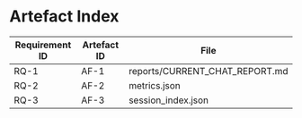 
# Artefact Index

| Requirement ID | Artefact ID | File |
| --- | --- | --- |
| RQ-1 | AF-1 | reports/CURRENT_CHAT_REPORT.md |
| RQ-2 | AF-2 | metrics.json |
| RQ-3 | AF-3 | session_index.json |

